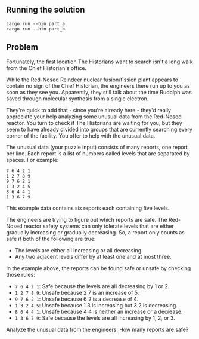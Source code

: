 ## Running the solution

```
cargo run --bin part_a
cargo run --bin part_b
```

## Problem

Fortunately, the first location The Historians want to search isn't a long walk
from the Chief Historian's office.

While the Red-Nosed Reindeer nuclear fusion/fission plant appears to contain no
sign of the Chief Historian, the engineers there run up to you as soon as they
see you. Apparently, they still talk about the time Rudolph was saved through
molecular synthesis from a single electron.

They're quick to add that - since you're already here - they'd really
appreciate your help analyzing some unusual data from the Red-Nosed reactor.
You turn to check if The Historians are waiting for you, but they seem to have
already divided into groups that are currently searching every corner of the
facility. You offer to help with the unusual data.

The unusual data (your puzzle input) consists of many reports, one report per
line. Each report is a list of numbers called levels that are separated by
spaces. For example:

```
7 6 4 2 1
1 2 7 8 9
9 7 6 2 1
1 3 2 4 5
8 6 4 4 1
1 3 6 7 9
```

This example data
contains six reports each containing five levels.

The engineers are trying to figure out which reports are safe. The Red-Nosed
reactor safety systems can only tolerate levels that are either gradually
increasing or gradually decreasing. So, a report only counts as safe if both of
the following are true:

* The levels are either all increasing or all decreasing.
* Any two adjacent levels differ by at least one and at most three.

In the example above, the reports can be found safe or unsafe by checking those
rules:

* `7 6 4 2 1`: Safe because the levels are all decreasing by 1 or 2.
* `1 2 7 8 9`: Unsafe because 2 7 is an increase of 5.
* `9 7 6 2 1`: Unsafe because 6 2 is a decrease of 4.
* `1 3 2 4 5`: Unsafe because 1 3 is increasing but 3 2 is decreasing.
* `8 6 4 4 1`: Unsafe because 4 4 is neither an increase or a decrease.
* `1 3 6 7 9`: Safe because the levels are all increasing by 1, 2, or 3.

Analyze the unusual data from the engineers. How many reports are safe?
